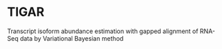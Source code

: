 TIGAR
=====

Transcript isoform abundance estimation with gapped alignment of RNA-Seq data by Variational Bayesian method
